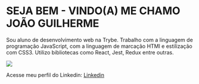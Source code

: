 <h1>SEJA BEM - VINDO(A) ME CHAMO JOÃO GUILHERME</h1>

<p>Sou aluno de desenvolvimento web na Trybe.
Trabalho com a linguagem de programação JavaScript, com a linguagem de marcação HTMl e estilização com CSS3. Utilizo bibliotecas como React, Jest, Redux entre outras.</p> 

<img src="https://media.giphy.com/media/vLpclx5lofmqnEswm0/giphy.gif"/>
<p>Acesse meu perfil do Linkedin: <a href="https://www.linkedin.com/in/jo%C3%A3o-oliveira-8a58a21b4/">Linkedin</a> </p>